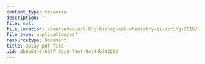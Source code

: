 ```yaml
---
content_type: resource
description: ''
file: null
file_location: /coursemedia/5-08j-biological-chemistry-ii-spring-2016/db6b644065779bc074ef9e344b502292_j8ygU5VT8BQ.pdf
file_type: application/pdf
resourcetype: Document
title: 3play pdf file
uid: db6b6440-6577-9bc0-74ef-9e344b502292
---
```

